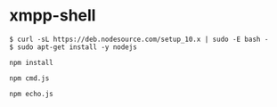 # xmpp-shell

```
$ curl -sL https://deb.nodesource.com/setup_10.x | sudo -E bash -
$ sudo apt-get install -y nodejs
```

```
npm install
```

```
npm cmd.js
```

```
npm echo.js
```